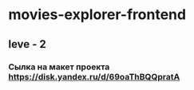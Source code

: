 # movies-explorer-frontend
## leve - 2
### Сылка на макет проекта https://disk.yandex.ru/d/69oaThBQQpratA
